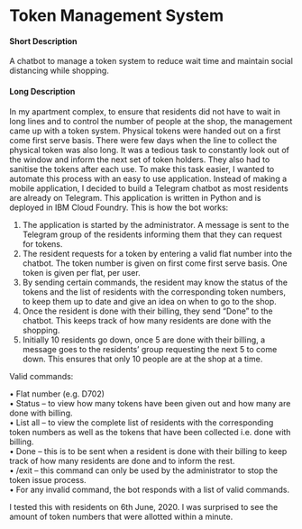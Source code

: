 # Token Management System

#### Short Description
A chatbot to manage a token system to reduce wait time and maintain social distancing while shopping.

#### Long Description
In my apartment complex, to ensure that residents did not have to wait in long lines and to control the number of people at the shop, the management came up with a token system. Physical tokens were handed out on a first come first serve basis. There were few days when the line to collect the physical token was also long. It was a tedious task to constantly look out of the window and inform the next set of token holders. They also had to sanitise the tokens after each use. To make this task easier, I wanted to automate this process with an easy to use application. Instead of making a mobile application, I decided to build a Telegram chatbot as most residents are already on Telegram. This application is written in Python and is deployed in IBM Cloud Foundry. This is how the bot works:
1.	The application is started by the administrator. A message is sent to the Telegram group of the residents informing them that they can request for tokens.
2.	The resident requests for a token by entering a valid flat number into the chatbot. The token number is given on first come first serve basis. One token is given per flat, per user.
3.	By sending certain commands, the resident may know the status of the tokens and the list of residents with the corresponding token numbers, to keep them up to date and give an idea on when to go to the shop.
4.	Once the resident is done with their billing, they send “Done” to the chatbot. This keeps track of how many residents are done with the shopping.
5.	Initially 10 residents go down, once 5 are done with their billing, a message goes to the residents’ group requesting the next 5 to come down. This ensures that only 10 people are at the shop at a time.

Valid commands:

•	Flat number (e.g. D702)    
•	Status – to view how many tokens have been given out and how many are done with billing.      
•	List all – to view the complete list of residents with the corresponding token numbers as well as the tokens that have been collected i.e. done with billing.              
•	Done – this is to be sent when a resident is done with their billing to keep track of how many residents are done and to inform the rest.   
•	/exit – this command can only be used by the administrator to stop the token issue process.  
•	For any invalid command, the bot responds with a list of valid commands.


I tested this with residents on 6th June, 2020. I was surprised to see the amount of token numbers that were allotted within a minute.

